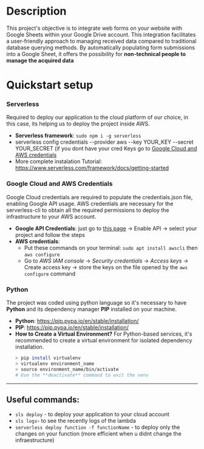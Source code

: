 # Description

This project's objective is to integrate web forms on your website with Google Sheets within your Google Drive account. This integration facilitates a user-friendly approach to managing received data compared to traditional database querying methods. 
By automatically populating form submissions into a Google Sheet, it offers the possibility for **non-technical people to manage the acquired data**

# Quickstart setup  
### Serverless
Required to deploy our application to the cloud platform of our choice, in this case, its helping us to deploy the project inside AWS.
- **Serverless framework**: `sudo npm i -g serverless`
- serverless config credentials --provider aws --key YOUR_KEY --secret YOUR_SECRET (if you dont have your cred Keys go to [Google Cloud and AWS credentials](google-cloud-and-aws-credentials)
- More complete instalation Tutorial: https://www.serverless.com/framework/docs/getting-started

### **Google Cloud and AWS Credentials**
Google Cloud credentials are required to populate the credentials.json file, enabling Google API usage. AWS credentials are necessary for the serverless-cli to obtain all the required permissions to deploy the infrastructure to your AWS account.
- **Google API Credentials**: just go to [this page](https://developers.google.com/drive/api/quickstart/python?hl=pt_BR) -> Enable API -> select your project and follow the steps
- **AWS credentials**:
  - Put these commands on your terminal: `sudo apt install awscli` then `aws configure`
  - Go to *AWS IAM console* -> *Security credentials* -> *Access keys* -> Create access key -> store the keys on the file opened by the `aws configure` command
### Python
The project was coded using python language so it's necessary to have **Python** and its dependency manager **PIP** installed on your machine.
- **Python**: https://pip.pypa.io/en/stable/installation/
- **PIP**: https://pip.pypa.io/en/stable/installation/
- **How to Create a Virtual Environment?**
For Python-based services, it's recommended to create a virtual environment for isolated dependency installation.
    ```bash
    > pip install virtualenv
    > virtualenv environment_name
    > source environment_name/bin/activate
    # Use the **deactivate** command to exit the venv
    ```
----
## Useful commands:
* `sls deploy` - to deploy your application to your cloud account
* `sls logs`- to see the recently logs of the lambda
* `serverless deploy function -f functionName` - to deploy only the changes on your function (more efficient when u didnt change the infraestructure)
